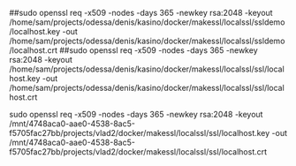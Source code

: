 ##sudo openssl req -x509 -nodes -days 365 -newkey rsa:2048 -keyout /home/sam/projects/odessa/denis/kasino/docker/makessl/localssl/ssldemo/localhost.key -out /home/sam/projects/odessa/denis/kasino/docker/makessl/localssl/ssldemo/localhost.crt
##sudo openssl req -x509 -nodes -days 365 -newkey rsa:2048 -keyout /home/sam/projects/odessa/denis/kasino/docker/makessl/localssl/ssl/localhost.key -out /home/sam/projects/odessa/denis/kasino/docker/makessl/localssl/ssl/localhost.crt

sudo openssl req -x509 -nodes -days 365 -newkey rsa:2048 -keyout /mnt/4748aca0-aae0-4538-8ac5-f5705fac27bb/projects/vlad2/docker/makessl/localssl/ssl/localhost.key -out /mnt/4748aca0-aae0-4538-8ac5-f5705fac27bb/projects/vlad2/docker/makessl/localssl/ssl/localhost.crt
